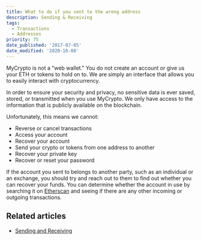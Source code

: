 ```yaml
---
title: What to do if you sent to the wrong address
description: Sending & Receiving
tags:
  - Transactions
  - Addresses
priority: 75
date_published: '2017-07-05'
date_modified: '2020-10-08'
---
```


MyCrypto is not a "web wallet." You do not create an account or give us your ETH or tokens to hold on to. We are simply an interface that allows you to easily interact with cryptocurrency.

In order to ensure your security and privacy, no sensitive data is ever saved, stored, or transmitted when you use MyCrypto. We only have access to the information that is publicly available on the blockchain.

Unfortunately, this means we cannot:

- Reverse or cancel transactions
- Access your account
- Recover your account
- Send your crypto or tokens from one address to another
- Recover your private key
- Recover or reset your password

If the account you sent to belongs to another party, such as an individual or an exchange, you should try and reach out to them to find out whether you can recover your funds. You can determine whether the account in use by searching it on [Etherscan](https://etherscan.io) and seeing if there are any other incoming or outgoing transactions.

## Related articles

- [Sending and Receiving](/how-to/sending)
